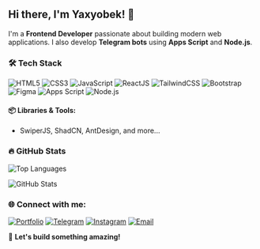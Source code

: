 ## Hi there, I'm Yaxyobek! 👋

I'm a **Frontend Developer** passionate about building modern web applications. I also develop **Telegram bots** using **Apps Script** and **Node.js**.

### 🛠 Tech Stack

![HTML5](https://img.shields.io/badge/-HTML5-E34F26?style=flat&logo=html5&logoColor=white)
![CSS3](https://img.shields.io/badge/-CSS3-1572B6?style=flat&logo=css3)
![JavaScript](https://img.shields.io/badge/-JavaScript-F7DF1E?style=flat&logo=javascript&logoColor=black)
![ReactJS](https://img.shields.io/badge/-ReactJS-61DAFB?style=flat&logo=react&logoColor=black)
![TailwindCSS](https://img.shields.io/badge/-TailwindCSS-38B2AC?style=flat&logo=tailwind-css&logoColor=white)
![Bootstrap](https://img.shields.io/badge/-Bootstrap-7952B3?style=flat&logo=bootstrap&color=pink)
![Figma](https://img.shields.io/badge/-Figma-F24E1E?style=flat&logo=figma&color=white)
![Apps Script](https://img.shields.io/badge/-Apps%20Script-4285F4?style=flat&logo=google&color=green)
![Node.js](https://img.shields.io/badge/-Node.js-339933?style=flat&logo=node.js&logoColor=white)

#### 📦 Libraries & Tools:
- SwiperJS, ShadCN, AntDesign, and more...

### 🔥 GitHub Stats

![Top Languages](https://github-readme-stats.vercel.app/api/top-langs/?username=yaxyobekuz&layout=compact&theme=radical)

![GitHub Stats](https://github-readme-stats.vercel.app/api?username=yaxyobekuz&show_icons=true&theme=radical)

### 🌐 Connect with me:

[![Portfolio](https://img.shields.io/badge/-Portfolio-000?style=flat&logo=netlify&logoColor=white)](https://yaxyobekk.uz/en)
[![Telegram](https://img.shields.io/badge/-Telegram-2CA5E0?style=flat&logo=telegram&logoColor=white)](https://t.me/mryaxyobek)
[![Instagram](https://img.shields.io/badge/-Instagram-E4405F?style=flat&logo=instagram&logoColor=white)](https://instagram.com/yaxyobekh.uz)
[![Email](https://img.shields.io/badge/-Email-D14836?style=flat&logo=gmail&logoColor=white)](mailto:info@yaxyobekk.uz)

🚀 **Let's build something amazing!**
